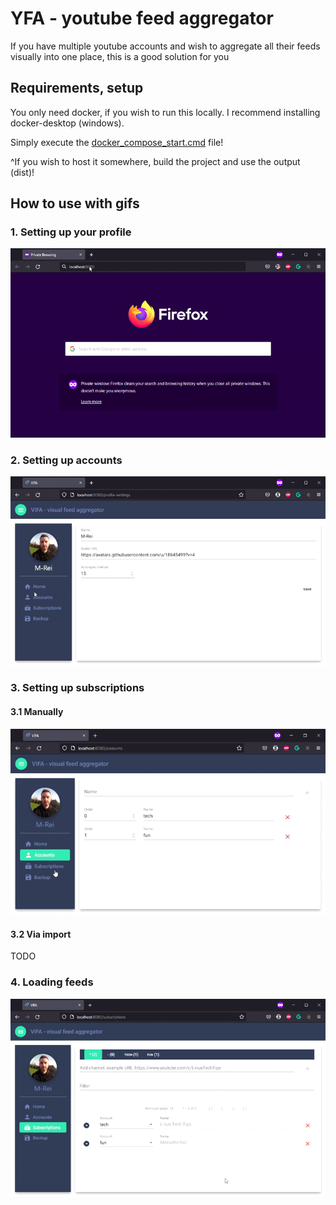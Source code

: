 # YFA - youtube feed aggregator

If you have multiple youtube accounts and wish to aggregate all their feeds visually into one place, this is a good solution for you

## Requirements, setup

You only need docker, if you wish to run this locally. I recommend installing docker-desktop (windows).

Simply execute the [docker_compose_start.cmd](docker_compose_start.cmd) file!

^If you wish to host it somewhere, build the project and use the output (dist)!

## How to use with gifs

### 1. Setting up your profile

![1](res/1.gif)

### 2. Setting up accounts

![2](res/2.gif)

### 3. Setting up subscriptions

#### 3.1 Manually

![3](res/3.1.gif)

#### 3.2 Via import

TODO

### 4. Loading feeds

![4](res/4.gif)